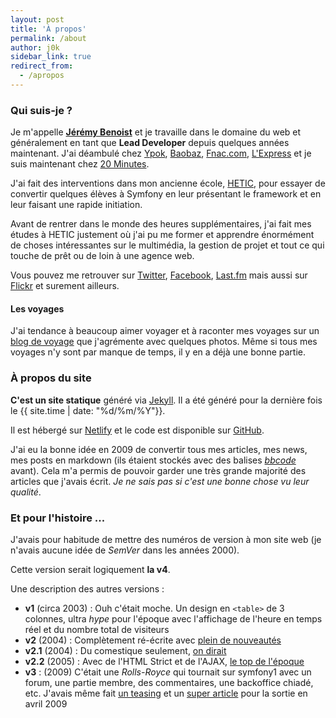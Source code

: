 ```yaml
---
layout: post
title: 'À propos'
permalink: /about
author: j0k
sidebar_link: true
redirect_from:
  - /apropos
---
```


### Qui suis-je ?

Je m'appelle **[Jérémy Benoist](https://www.j0k3r.net)** et je travaille dans le domaine du web et généralement en tant que **Lead Developer** depuis quelques années maintenant.
J'ai déambulé chez [Ypok](http://www.ypok.com/), [Baobaz](https://www.baobaz.com/), [Fnac.com](https://www.fnac.com), [L'Express](https://www.lexpress.Fr) et je suis maintenant chez [20 Minutes](https://www.20minutes.fr).

J'ai fait des interventions dans mon ancienne école, [HETIC](https://www.hetic.net/), pour essayer de convertir quelques élèves à Symfony en leur présentant le framework et en leur faisant une rapide initiation.

Avant de rentrer dans le monde des heures supplémentaires, j'ai fait mes études à HETIC justement où j'ai pu me former et apprendre énormément de choses intéressantes sur le multimédia, la gestion de projet et tout ce qui touche de prêt ou de loin à une agence web.

Vous pouvez me retrouver sur [Twitter](https://twitter.com/j0k), [Facebook](https://www.facebook.com/jeremy.benoist), [Last.fm](https://www.last.fm/fr/user/j0k3r_n0ir) mais aussi sur [Flickr](https://www.flickr.com/photos/j0k/) et surement ailleurs.

#### Les voyages

J'ai tendance à beaucoup aimer voyager et à raconter mes voyages sur un [blog de voyage](https://wildtrip.blog) que j'agrémente avec quelques photos. Même si tous mes voyages n'y sont par manque de temps, il y en a déjà une bonne partie.

### À propos du site
**C'est un site statique** généré via [Jekyll](https://jekyllrb.com/). Il a été généré pour la dernière fois le {{ site.time | date: "%d/%m/%Y"}}.

Il est hébergé sur [Netlify](https://app.netlify.com/sites/j0k3r-net/deploys) et le code est disponible sur [GitHub](https://github.com/j0k3r/blog).

J'ai eu la bonne idée en 2009 de convertir tous mes articles, mes news, mes posts en markdown (ils étaient stockés avec des balises [*bbcode*](https://fr.wikipedia.org/wiki/BBCode) avant). Cela m'a permis de pouvoir garder une très grande majorité des articles que j'avais écrit. *Je ne sais pas si c'est une bonne chose vu leur qualité*.

### Et pour l'histoire ...

J'avais pour habitude de mettre des numéros de version à mon site web (je n'avais aucune idée de *SemVer* dans les années 2000).

Cette version serait logiquement **la v4**.

Une description des autres versions :

 - **v1** (circa 2003) : Ouh c'était moche. Un design en `<table>` de 3 colonnes, ultra *hype* pour l'époque avec l'affichage de l'heure en temps réel et du nombre total de visiteurs
 - **v2** (2004) : Complètement ré-écrite avec [plein de nouveautés](/la-v2-est-publique.html)
 - **v2.1** (2004) : Du comestique seulement, [on dirait](/v2-1-is-out.html)
 - **v2.2** (2005) : Avec de l'HTML Strict et de l'AJAX, [le top de l'époque](/j0k3r-n3t-v2-2-launched.html)
 - **v3** : (2009) C'était une *Rolls-Royce* qui tournait sur symfony1 avec un forum, une partie membre, des commentaires, une backoffice chiadé, etc. J'avais même fait [un teasing](/teasing-v3-0.html) et un [super article](/vous-ne-revez-pas-vous-etes-bien-sur-la-v3.html) pour la sortie en avril 2009
